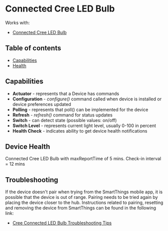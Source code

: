 # Connected Cree LED Bulb



Works with: 

* [Connected Cree LED Bulb](https://support.smartthings.com/hc/en-us/articles/204258280-Cree-Connected-LED-Bulb)

## Table of contents

* [Capabilities](#capabilities)
* [Health](#device-health)

## Capabilities

* **Actuator** - represents that a Device has commands
* **Configuration** - _configure()_ command called when device is installed or device preferences updated
* **Polling** - represents that poll() can be implemented for the device
* **Refresh** - _refresh()_ command for status updates
* **Switch** - can detect state (possible values: on/off)
* **Switch Level** - represents current light level, usually 0-100 in percent
* **Health Check** - indicates ability to get device health notifications

## Device Health

Connected Cree LED Bulb with maxReportTime of 5 mins.
Check-in interval = 12 mins

## Troubleshooting

If the device doesn't pair when trying from the SmartThings mobile app, it is possible that the device is out of range.
Pairing needs to be tried again by placing the device closer to the hub.
Instructions related to pairing, resetting and removing the device from SmartThings can be found in the following link:
* [Cree Connected LED Bulb Troubleshooting Tips](https://support.smartthings.com/hc/en-us/articles/204258280-Cree-Connected-LED-Bulb)